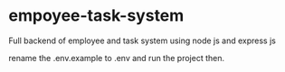 # empoyee-task-system

Full backend of employee and task system using node js and express js

rename the .env.example to .env and run the project then.